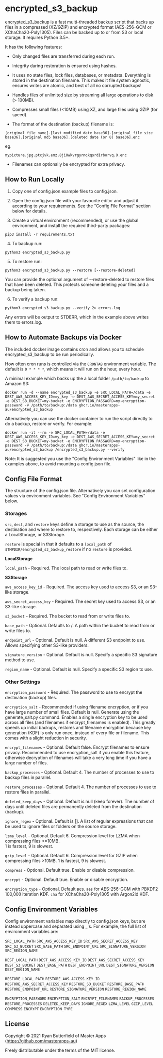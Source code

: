# encrypted_s3_backup

encrypted_s3_backup is a fast multi-threaded backup script that backs up files in a 
compressed (XZ/GZIP) and encrypted format (AES-256-GCM or XChaCha20-Poly1305). 
Files can be backed up to or from S3 or local storage. It requires Python 3.5+.

It has the following features:

- Only changed files are transferred during each run.

- Integrity during restoration is ensured using hashes.

- It uses no state files, lock files, databases, or metadata. Everything is stored in the 
destination filename. This makes it file system agnostic, ensures writes are atomic, and best of all
no corrupted backups!

- Handles files of unlimited size by streaming all large operations to disk (> 100MB).

- Compresses small files (<10MB) using XZ, and large files using GZIP (for speed).

- The format of the destination (backup) filename is:

`[original file name].[last modified date base36].[original file size base36].[original md5 base36].[deleted date (or 0) base36].enc`

eg.

`mypicture.jpg.ptcjvk.emz.8ji0wkvrgyrnqkqsrdirborvq.0.enc`

- Filenames can optionally be encrypted for extra privacy.


## How to Run Locally

1. Copy one of config.json.example files to config.json.

2. Open the config.json file with your favourite editor and adjust it according to your requirements. 
See the "Config File Format" section below for details.

3. Create a virtual environment (recommended), or use the global environment, and install the 
required third-party packages:

`pip3 install -r requirements.txt`

4. To backup run:

`python3 encrypted_s3_backup.py`

5. To restore run:

`python3 encrypted_s3_backup.py --restore [--restore-deleted]`

You can provide the optional argument of --restore-deleted to restore files that have been deleted.
This protects someone deleting your files and a backup being taken.

6. To verify a backup run:

`python3 encrypted_s3_backup.py --verify 2> errors.log`

Any errors will be output to STDERR, which in the example above writes them to errors.log.


## How to Automate Backups via Docker

The included docker image contains cron and allows you to schedule encrypted_s3_backup to be run 
periodically.

How often cron runs is controlled via the `CRONTAB` environment variable. The default is `0 * * * *`,
which means it will run on the hour, every hour.

A minimal example which backs up the a local folder `/path/to/backup` to Amazon S3:

`docker run -d --name encrypted_s3_backup
  -e SRC_LOCAL_PATH=/data
  -e DEST_AWS_ACCESS_KEY_ID=my_key -e DEST_AWS_SECRET_ACCESS_KEY=my_secret -e DEST_S3_BUCKET=my-bucket
  -e ENCRYPTION_PASSWORD=my-encryption-password
  -v /path/to/backup:/data
  ghcr.io/masterapps-au/encrypted_s3_backup`

Alternatively you can use the docker container to run the script directly to do a backup, 
restore or verify. For example:

`docker run -it --rm
  -e SRC_LOCAL_PATH=/data
  -e DEST_AWS_ACCESS_KEY_ID=my_key -e DEST_AWS_SECRET_ACCESS_KEY=my_secret -e DEST_S3_BUCKET=my-bucket
  -e ENCRYPTION_PASSWORD=my-encryption-password
  -v /path/to/backup:/data
  ghcr.io/masterapps-au/encrypted_s3_backup
  /encrypted_s3_backup.py --verify`

Note: It is suggested you use the "Config Environment Variables" like in the examples above, to 
avoid mounting a config.json file.


## Config File Format

The structure of the config.json file. Alternatively you can set configuration values via environment
variables. See "Config Environment Variables" below.


### Storages

`src`, `dest`, and `restore` keys define a storage to use as the source, the destination and 
where to restore to, respectively. Each storage can be either a LocalStorage, or S3Storage.

`restore` is special in that it defaults to a `local_path` of `$TMPDIR/encrypted_s3_backup_restore` 
if no `restore` is provided.

**LocalStorage**

`local_path` - Required. The local path to read or write files to.

**S3Storage**

`aws_access_key_id` - Required. The access key used to access S3, or an S3-like storage.

`aws_secret_access_key` - Required. The secret key used to access S3, or an S3-like storage.

`s3_bucket` - Required. The bucket to read from or write files to.

`base_path` - Optional. Defaults to /. A path within the bucket to read from or write files to.

`endpoint_url` - Optional. Default is null. A different S3 endpoint to use. Allows specifying other 
S3-like providers.

`signature_version` - Optional. Default is null. Specify a specific S3 signature method to use.

`region_name` - Optional. Default is null. Specify a specific S3 region to use.


### Other Settings

`encryption_password` - Required. The password to use to encrypt the destination (backup) files.

`encryption_salt` - Recommended if using filename encryption, or if you have large number of small files. 
Default is null. Generate using the generate_salt.py command. Enables a single encryption key to be 
used across all files (and filenames if encrypt_filenames is enabled). This greatly speeds up initial 
backups, restores and filename encryption because key generation (KDF) is only run once, 
instead of every file or filename. This comes with a slight reduction in security.

`encrypt_filenames` - Optional. Default false. Encrypt filenames to ensure privacy. Recommended to use
encryption_salt if you enable this feature, otherwise decryption of filenames will take a very long 
time if you have a large number of files.

`backup_processes` - Optional. Default 4. The number of processes to use to backup files in parallel. 

`restore_processes` - Optional. Default 4. The number of processes to use to restore files in parallel. 

`deleted_keep_days` - Optional. Default is null (keep forever). The number of days until deleted 
files are permanently deleted from the destination (backup). 

`ignore_regex` - Optional. Default is []. A list of regular expressions that can be used to ignore 
files or folders on the source storage.

`lzma_level` - Optional. Default 6. Compression level for LZMA when compressing files <=10MB.  
1 is fastest, 9 is slowest.

`gzip_level` - Optional. Default 6. Compression level for GZIP when compressing files >10MB.
1 is fastest, 9 is slowest.

`compress` - Optional. Default true. Enable or disable compression.

`encrypt` - Optional. Default true. Enable or disable encryption.

`encryption_type` - Optional. Default aes. `aes` for AES-256-GCM with PBKDF2 100,000 iteration KDF. 
`cha` for XChaCha20-Poly1305 with Argon2id KDF.


## Config Environment Variables

Config environment variables map directly to config.json keys, but are instead uppercase and 
separated using _'s. For example, the full list of environment variables are:

`SRC_LOCAL_PATH`
`SRC_AWS_ACCESS_KEY_ID`
`SRC_AWS_SECRET_ACCESS_KEY`
`SRC_S3_BUCKET`
`SRC_BASE_PATH`
`SRC_ENDPOINT_URL`
`SRC_SIGNATURE_VERSION`
`SRC_REGION_NAME`

`DEST_LOCAL_PATH`
`DEST_AWS_ACCESS_KEY_ID`
`DEST_AWS_SECRET_ACCESS_KEY`
`DEST_S3_BUCKET`
`DEST_BASE_PATH`
`DEST_ENDPOINT_URL`
`DEST_SIGNATURE_VERSION`
`DEST_REGION_NAME`

`RESTORE_LOCAL_PATH`
`RESTORE_AWS_ACCESS_KEY_ID`
`RESTORE_AWS_SECRET_ACCESS_KEY`
`RESTORE_S3_BUCKET`
`RESTORE_BASE_PATH`
`RESTORE_ENDPOINT_URL`
`RESTORE_SIGNATURE_VERSION`
`RESTORE_REGION_NAME`

`ENCRYPTION_PASSWORD`
`ENCRYPTION_SALT`
`ENCRYPT_FILENAMES`
`BACKUP_PROCESSES`
`RESTORE_PROCESSES`
`DELETED_KEEP_DAYS`
`IGNORE_REGEX`
`LZMA_LEVEL`
`GZIP_LEVEL`
`COMPRESS`
`ENCRYPT`
`ENCRYPTION_TYPE`


## License

Copyright &copy; 2021 Ryan Butterfield of Master Apps (https://github.com/masterapps-au)

Freely distributable under the terms of the MIT license.
